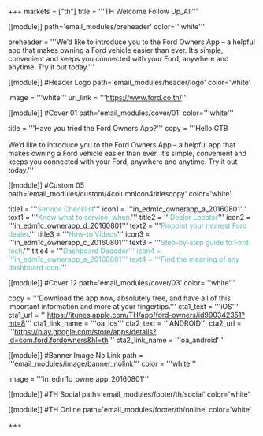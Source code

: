 +++
markets = ["th"]
title = '''TH Welcome Follow Up_All'''

[[module]]
path='email_modules/preheader'
color='''white'''

preheader = '''We’d like to introduce you to the Ford Owners App – a helpful app that makes owning a Ford vehicle easier than ever. It’s simple, convenient and keeps you connected with your Ford, anywhere and anytime. Try it out today.'''

[[module]] #Header Logo
path='email_modules/header/logo'
color='white'

  image = '''white'''
  url_link = '''https://www.ford.co.th/'''

[[module]] #Cover 01
path='email_modules/cover/01'
color='''white'''
 
  title = '''Have you tried the Ford Owners App?'''
  copy = '''Hello GTB<br /><br />We’d like to introduce you to the Ford Owners App – a helpful app that makes owning a Ford vehicle easier than ever. It’s simple, convenient and keeps you connected with your Ford, anywhere and anytime. Try it out today.'''
  
[[module]] #Custom 05
path='email_modules/custom/4columnicon4titlescopy'
color='white'

  title1 = '''<a href="https://youtu.be/3r79gbfZdO8" name="Decoder_1" style="color:#5CB8B2; text-decoration:none;" >Service Checklist</a>'''
  icon1 = '''in_edm1c_ownerapp_a_20160801'''
  text1 = '''<a href="https://youtu.be/3r79gbfZdO8" name="Decoder_2" style="color:#5CB8B2; text-decoration:none;" >Know what to service, when</a>.'''
  title2 = '''<a href="https://youtu.be/eudIAyg1xp0" name="rsa_1" style="color:#5CB8B2; text-decoration:none;" >Dealer Locator</a>'''
  icon2 = '''in_edm1c_ownerapp_d_20160801'''
  text2 = '''<a href="https://youtu.be/eudIAyg1xp0" name="rsa_2" style="color:#5CB8B2; text-decoration:none;" >Pinpoint your nearest Ford dealer</a>.'''
  title3 = '''<a href="https://youtu.be/7FlXKGWiHYY" name="how-to_video_1" style="color:#5CB8B2; text-decoration:none;" >How-to Videos</a>'''
  icon3 = '''in_edm1c_ownerapp_c_20160801'''
  text3 = '''<a href="https://youtu.be/7FlXKGWiHYY" name="how-to_video_2" style="color:#5CB8B2; text-decoration:none;" >Step-by-step guide to Ford tech</a>.'''
  title4 = '''<a href="https://youtu.be/kA0M4weGse0" name="dealer_locater_video_1" style="color:#5CB8B2; text-decoration:none;" >Dashboard Decoder'''
  icon4 = '''in_edm1c_ownerapp_a_20160801'''
  text4 = '''<a href="https://youtu.be/kA0M4weGse0" name="dealer_locater_video_2" style="color:#5CB8B2; text-decoration:none;" >Find the meaning of any dashboard icon</a>.'''

[[module]] #Cover 12
path='email_modules/cover/03'
color='''white'''

  copy = '''Download the app now, absolutely free, and have all of this important information and more at your fingertips.'''
  cta1_text = '''iOS'''
  cta1_url = '''https://itunes.apple.com/TH/app/ford-owners/id990342351?mt=8'''
  cta1_link_name = '''oa_ios'''
  cta2_text = '''ANDROID'''
  cta2_url = '''https://play.google.com/store/apps/details?id=com.ford.fordowners&hl=th'''
  cta2_link_name = '''oa_android'''

[[module]] #Banner Image No Link
path = '''email_modules/image/banner_nolink'''
color = '''white'''
  
  image = '''in_edm1c_ownerapp_20160801'''

[[module]] #TH Social
path='email_modules/footer/th/social'
color='white'

[[module]] #TH Online
path='email_modules/footer/th/online'
color='white'

+++